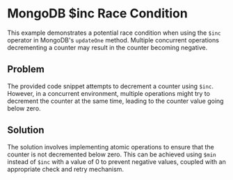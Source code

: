 # MongoDB $inc Race Condition
This example demonstrates a potential race condition when using the `$inc` operator in MongoDB's `updateOne` method.  Multiple concurrent operations decrementing a counter may result in the counter becoming negative.

## Problem
The provided code snippet attempts to decrement a counter using `$inc`. However, in a concurrent environment, multiple operations might try to decrement the counter at the same time, leading to the counter value going below zero.

## Solution
The solution involves implementing atomic operations to ensure that the counter is not decremented below zero.  This can be achieved using `$min` instead of `$inc` with a value of 0 to prevent negative values, coupled with an appropriate check and retry mechanism.